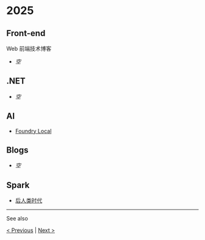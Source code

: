 # 2025

## Front-end

Web 前端技术博客

- *空*

## .NET

- *空*

## AI

- [Foundry Local](./foundry-local-yulan)

## Blogs

- *空*

## Spark

- [后人类时代](./post-human-era)

---

See also

[&lt; Previous](../2024) \| [Next &gt;](../2026)
